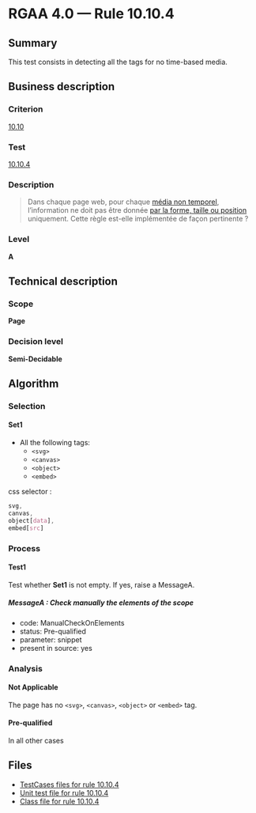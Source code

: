 # RGAA 4.0 — Rule 10.10.4

## Summary

This test consists in detecting all the tags for no time-based media.

## Business description

### Criterion

[10.10](https://www.numerique.gouv.fr/publications/rgaa-accessibilite/methode/criteres/#crit-10-10)

### Test

[10.10.4](https://www.numerique.gouv.fr/publications/rgaa-accessibilite/methode/criteres/#test-10-10-4)

### Description

> Dans chaque page web, pour chaque [média non temporel](https://www.numerique.gouv.fr/publications/rgaa-accessibilite/methode/glossaire/#media-non-temporel), l’information ne doit pas être donnée [par la forme, taille ou position](https://www.numerique.gouv.fr/publications/rgaa-accessibilite/methode/glossaire/#indication-donnee-par-la-forme-la-taille-ou-la-position) uniquement. Cette règle est-elle implémentée de façon pertinente ?

### Level

**A**


## Technical description

### Scope

**Page**

### Decision level

**Semi-Decidable**


## Algorithm

### Selection

#### Set1
- All the following tags:
  - `<svg>`
  - `<canvas>`
  - `<object>`
  - `<embed>`
  
css selector :
```css
svg, 
canvas,
object[data],
embed[src]
```

### Process

#### Test1

Test whether **Set1** is not empty. If yes, raise a MessageA.

##### MessageA : Check manually the elements of the scope

- code: ManualCheckOnElements
- status: Pre-qualified
- parameter: snippet
- present in source: yes

### Analysis

#### Not Applicable

The page has no `<svg>`, `<canvas>`, `<object>` or `<embed>` tag.

#### Pre-qualified

In all other cases


## Files

- [TestCases files for rule 10.10.4](https://gitlab.com/asqatasun/Asqatasun/-/tree/master/rules/rules-rgaa4.0/src/test/resources/testcases/rgaa40/Rgaa40Rule101004/)
- [Unit test file for rule 10.10.4](https://gitlab.com/asqatasun/Asqatasun/-/blob/master/rules/rules-rgaa4.0/src/test/java/org/asqatasun/rules/rgaa40/Rgaa40Rule101004Test.java)
- [Class file for rule 10.10.4](https://gitlab.com/asqatasun/Asqatasun/-/blob/master/rules/rules-rgaa4.0/src/main/java/org/asqatasun/rules/rgaa40/Rgaa40Rule101004.java)
